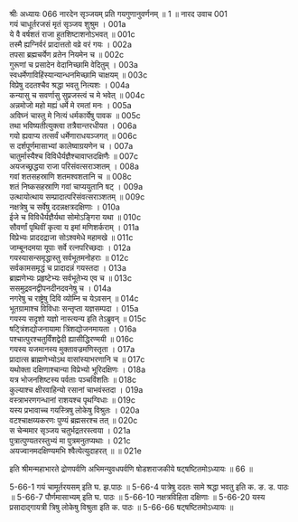 श्रीः
अध्यायः 066
नारदेन सृञ्जयम् प्रति गयगुणानुवर्णनम् ॥ 1 ॥
नारद उवाच 	001  
गयं चाधूर्तरजसं मृतं सृञ्जय शुश्रुम ।	001a  
ये वै वर्षशतं राजा हुतशिष्टाशनोऽभवत् ॥	001c  
तस्मै ह्यग्निर्वरं प्रादात्ततो वव्रे वरं गयः ।	002a  
तपसा ब्रह्मचर्येण व्रतेन नियमेन च ॥	002c  
गुरूणां च प्रसादेन वेदानिच्छामि वेदितुम् ।	003a  
स्वधर्मेणाविहिंस्यान्यान्धनमिच्छामि चाक्षयम् ॥	003c  
विप्रेषु ददतश्चैव श्रद्धा भवतु नित्यशः ।	004a  
कन्यासु च सवर्णासु सुप्रजस्त्वं च मे भवेत् ॥	004c  
अन्नमोजो महो मह्यं धर्मे मे रमतां मनः ।	005a  
अविघ्नं चास्तु मे नित्यं धर्मकार्येषु पावक ॥	005c  
तथा भविष्यतीत्युक्त्वा तत्रैवान्तरधीयत ।	006a  
गयो ह्यवाप्य तत्सर्वं धर्मेणाराधयञ्जगत् ॥	006c  
स दर्शपूर्णमासाभ्यां कालेष्वाग्रयणेन च ।	007a  
चातुर्मास्यैश्च विविधैर्यज्ञैश्चावाप्तदक्षिणैः ॥	007c  
अयजच्छ्रद्धया राजा परिसंवत्सराञ्शतम् ।	008a  
गवां शतसहस्राणि शतमश्वशतानि च ॥	008c  
शतं निष्कसहस्राणि गवां चाप्ययुतानि षट् ।	009a  
उत्थायोत्थाय सम्प्रादात्परिसंवत्सराञ्शतम् ॥	009c  
नक्षत्रेषु च सर्वेषु ददन्नक्षत्रदक्षिणाः ।	010a  
ईजे च विविधैर्यज्ञैर्यथा सोमोऽङ्गिरा यथा ॥	010c  
सौवर्णां पृथिवीं कृत्वा य इमां मणिशर्कराम् ।	011a  
विप्रेभ्यः प्राददद्राजा सोऽश्वमेधे महामखे ॥	011c  
जाम्बूनदमया यूपाः सर्वे रत्नपरिच्छदाः ।	012a  
गयस्यासन्समृद्धास्तु सर्वभूतमनोहराः ॥	012c  
सर्वकामसमृद्धं च प्रादादन्नं गयस्तदा ।	013a  
ब्राह्मणेभ्यः प्रहृष्टेभ्यः सर्वभूतेभ्य एव च ॥	013c  
ससमुद्रवनद्वीपनदीनदवनेषु च ।	014a  
नगरेषु च राष्ट्रेषु दिवि व्योम्नि च येऽवसन् ॥	014c  
भूतग्रामाश्च विविधाः सन्तृप्ता यज्ञसम्पदा ।	015a  
गयस्य सदृशो यज्ञो नास्त्यन्य इति तेऽब्रुवन् ॥	015c  
षट्त्रिंशद्योजनायामा त्रिंशद्योजनमायता ।	016a  
पश्चात्पुरश्चतुर्विंशद्वेदी ह्यासीद्धिरण्मयी ॥	016c  
गयस्य यजमानस्य मुक्तावज्रमणिस्तृता ।	017a  
प्रादात्स ब्राह्मणेभ्योऽथ वासांस्याभरणानि च ॥	017c  
यथोक्ता दक्षिणाश्चान्या विप्रेभ्यो भूरिदक्षिणः ।	018a  
यत्र भोजनशिष्टस्य पर्वताः पञ्चविंशतिः ॥	018c  
कुल्याश्च क्षीरवाहिन्यो रसानां चाभवंस्तदा ।	019a  
वस्त्राभरणगन्धानां राशयश्च पृथग्विधाः ॥	019c  
यस्य प्रभावाच्च गयस्त्रिषु लोकेषु विश्रुतः ।	020a  
वटश्चाक्षय्यकरणः पुण्यं ब्रह्मसरश्च तत् ॥	020c  
स चेन्ममार सृञ्जय चतुर्भद्रतरस्त्वया ।	021a  
पुत्रात्पुण्यतरस्तुभ्यं मा पुत्रमनुतप्यथाः ।	021c  
अयज्वानमदक्षिण्यमभि श्वैत्येत्युदाहरत् ॥ ॥	021e  

इति श्रीमन्महाभारते द्रोणपर्वणि अभिमन्युवधपर्वणि षोडशराजकीये षट्षष्टितमोऽध्यायः ॥ 66 ॥

5-66-1 गयं चामूर्तरयसम् इति घ. झ.पाठः ॥ 5-66-4 पात्रेषु ददतः सामे श्रद्धा भवतु इति क. ङ. ड. पाठः ॥ 5-66-7 पौर्णमासाभ्यम् इति घ. पाठः ॥ 5-66-10 नक्षत्रविहिता दक्षिणाः ॥ 5-66-20 यस्य प्रसादाद्गायत्री त्रिषु लोकेषु विश्रुता इति क. पाठः ॥ 5-66-66 षट्षष्टितमोऽध्यायः ॥	
